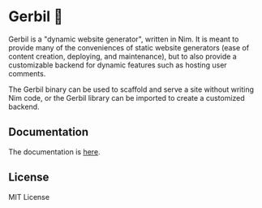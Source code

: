 # Gerbil 🐹

Gerbil is a "dynamic website generator", written in Nim. It is meant to provide
many of the conveniences of static website generators (ease of content creation,
deploying, and maintenance), but to also provide a customizable backend for
dynamic features such as hosting user comments.

The Gerbil binary can be used to scaffold and serve a site without writing Nim
code, or the Gerbil library can be imported to create a customized backend.

## Documentation

The documentation is [here](https://getgerbil.com).

## License

MIT License

